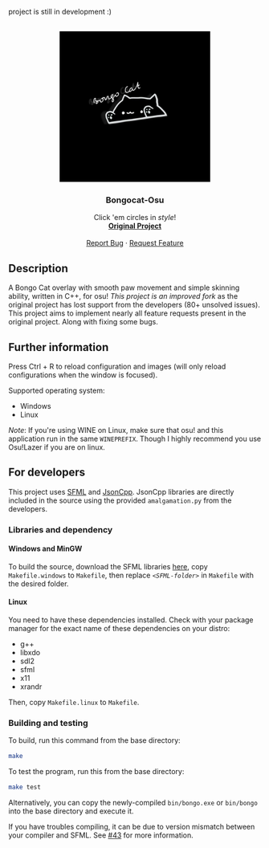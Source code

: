 <!-- TOP OF README ANCHOR -->
<a name="top"></a>
project is still in development :)
<!-- PROJECT LOGO -->
<br/>
<div align="center">
  <a href="https://github.com/ZackeryRSmith/bongocat-osu/">
    <img src="./res/bongocatlogo.jpg" alt="logo" width="300" height="300">
  </a>

<h3 align="center">Bongocat-Osu</h3>
  <p align="center">
    Click 'em circles in <i>style</i>!
    <br/>
    <a href="https://github.com/kuroni/bongocat-osu"><strong>Original Project</strong></a>
    <br/><br/>
    <a href="https://github.com/ZackeryRSmith/bongocat-osu/issues">Report Bug</a>
    ·
    <a href="https://github.com/ZackeryRSmith/bongocat-osu/issues">Request Feature</a>
  </p>
</div>


## Description
A Bongo Cat overlay with smooth paw movement and simple skinning ability, written in C++, for osu! *This project is an improved fork* as the original project has lost support from the developers (80+ unsolved issues). This project aims to implement nearly all feature requests present in the original project. Along with fixing some bugs.

## Further information
Press Ctrl + R to reload configuration and images (will only reload configurations when the window is focused).

Supported operating system:
* Windows
* Linux

_Note_: If you're using WINE on Linux, make sure that osu! and this application run in the same `WINEPREFIX`.
          Though I highly recommend you use Osu!Lazer if you are on linux.

## For developers
This project uses [SFML](https://www.sfml-dev.org/index.php) and [JsonCpp](https://github.com/open-source-parsers/jsoncpp). JsonCpp libraries are directly included in the source using the provided `amalgamation.py` from the developers.

### Libraries and dependency

#### Windows and MinGW
To build the source, download the SFML libraries [here](https://www.sfml-dev.org/index.php), copy `Makefile.windows` to `Makefile`, then replace *`<SFML-folder>`* in `Makefile` with the desired folder.

#### Linux
You need to have these dependencies installed. Check with your package manager for the exact name of these dependencies on your distro:
- g++
- libxdo
- sdl2
- sfml
- x11
- xrandr

Then, copy `Makefile.linux` to `Makefile`.

### Building and testing
To build, run this command from the base directory:

```sh
make
```

To test the program, run this from the base directory:

```sh
make test
```

Alternatively, you can copy the newly-compiled `bin/bongo.exe` or `bin/bongo` into the base directory and execute it.

If you have troubles compiling, it can be due to version mismatch between your compiler and SFML. See [#43](https://github.com/kuroni/bongocat-osu/issues/43) for more information.

